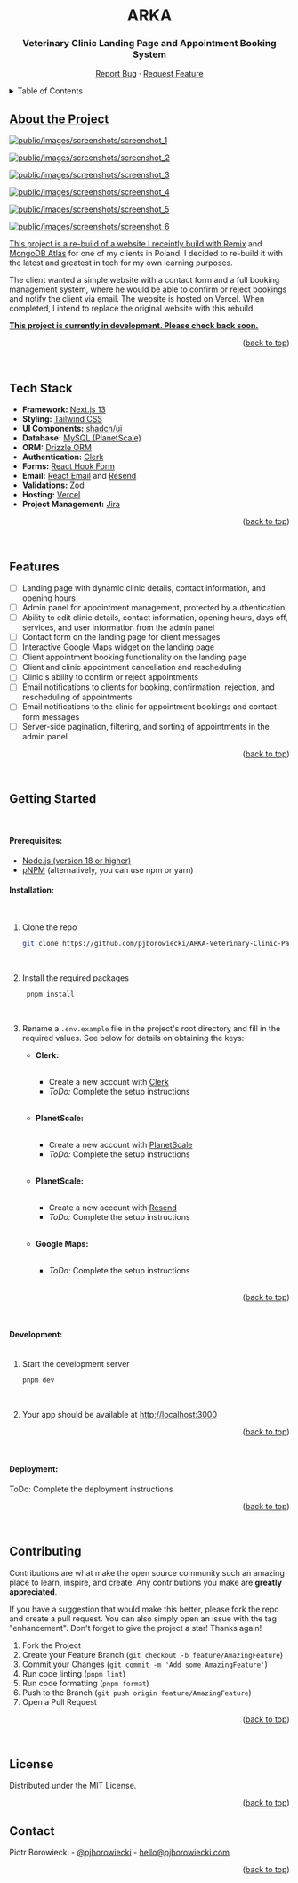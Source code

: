 <div id="readme-top">
  <h1 align="center">ARKA</h1>
  <h3 align="center">Veterinary Clinic Landing Page and Appointment Booking System</h3>
  <p align="center">
    <a href="https://github.com/pjborowiecki/ARKA-Veterinary-Clinic-Page-and-Appointment-Booking-System.git/issues">Report Bug</a>
    ·
    <a href="https://github.com/pjborowiecki/ARKA-Veterinary-Clinic-Page-and-Appointment-Booking-System.git/issues">Request Feature</a>
  </p>
</div>

<!-- TABLE OF CONTENTS -->
<details>
  <summary>Table of Contents</summary>
  <ol>
    <li><a href="#about-the-project">About The Project</a></li>
    <li><a href="#tech-stack">Tech Stack</a></li>
    <li><a href="#features">Features</a></li>
    <li><a href="#getting-started">Getting Started</li>
    <li><a href="#contributing">Contributing</a></li>
    <li><a href="#license">License</a></li>
    <li><a href="#contact">Contact</a></li>
    <li><a href="#todo">ToDo</li>
  </ol>
</details>

## About the Project

![public/images/screenshots/screenshot_1](./public/images/screenshots/screenshot_1.png)
<br>

![public/images/screenshots/screenshot_2](./public/images/screenshots/screenshot_2.png)
<br>

![public/images/screenshots/screenshot_3](./public/images/screenshots/screenshot_3.png)
<br>

![public/images/screenshots/screenshot_4](./public/images/screenshots/screenshot_4.png)
<br>

![public/images/screenshots/screenshot_5](./public/images/screenshots/screenshot_5.png)
<br>

![public/images/screenshots/screenshot_6](./public/images/screenshots/screenshot_6.png)
<br>

This project is a re-build of a website I receintly build with [Remix](https://remix.run/) and [MongoDB Atlas](https://www.mongodb.com/atlas/database) for one of my clients in Poland. I decided to re-build it with the latest and greatest in tech for my own learning purposes.

The client wanted a simple website with a contact form and a full booking management system, where he would be able to confirm or reject bookings and notify the client via email. The website is hosted on Vercel. When completed, I intend to replace the original website with this rebuild.

**<u>This project is currently in development. Please check back soon.</u>**

<p align="right">(<a href="#readme-top">back to top</a>)</p>
<br>

## Tech Stack

- **Framework:** [Next.js 13](https://nextjs.org)
- **Styling:** [Tailwind CSS](https://tailwindcss.com)
- **UI Components:** [shadcn/ui](https://ui.shadcn.com)
- **Database:** [MySQL (PlanetScale)](https://planetscale.com/)
- **ORM:** [Drizzle ORM](https://orm.drizzle.team)
- **Authentication:** [Clerk](https://clerk.com)
- **Forms:** [React Hook Form](https://react-hook-form.com)
- **Email:** [React Email](https://react.email) and [Resend](https://resend.com)
- **Validations:** [Zod](https://zod.dev/)
- **Hosting:** [Vercel](https://vercel.com)
- **Project Management:** [Jira](https://www.atlassian.com/software/jira)

<p align="right">(<a href="#readme-top">back to top</a>)</p><br>

## Features

- [ ] Landing page with dynamic clinic details, contact information, and opening hours
- [ ] Admin panel for appointment management, protected by authentication
- [ ] Ability to edit clinic details, contact information, opening hours, days off, services, and user information from the admin panel
- [ ] Contact form on the landing page for client messages
- [ ] Interactive Google Maps widget on the landing page
- [ ] Client appointment booking functionality on the landing page
- [ ] Client and clinic appointment cancellation and rescheduling
- [ ] Clinic's ability to confirm or reject appointments
- [ ] Email notifications to clients for booking, confirmation, rejection, and rescheduling of appointments
- [ ] Email notifications to the clinic for appointment bookings and contact form messages
- [ ] Server-side pagination, filtering, and sorting of appointments in the admin panel

<p align="right">(<a href="#readme-top">back to top</a>)</p><br>

## Getting Started

<br>

#### Prerequisites:

- [Node.js (version 18 or higher)](https://nodejs.org)
- [pNPM](https://pnpm.io) (alternatively, you can use npm or yarn)
  <br>

#### Installation:

<br>

1.  Clone the repo

    ```sh
    git clone https://github.com/pjborowiecki/ARKA-Veterinary-Clinic-Page-and-Appointment-Booking-System.git
    ```

    <br>

2.  Install the required packages

    ```sh
     pnpm install
    ```

    <br>

3.  Rename a `.env.example` file in the project's root directory and fill in the required values. See below for details on obtaining the keys:
    <br>

    - **Clerk:** <br><br>

      - Create a new account with [Clerk](https://clerk.com)
      - _ToDo:_ Complete the setup instructions <br><br>

    - **PlanetScale:** <br><br>

      - Create a new account with [PlanetScale](https://planetscale.com)
      - _ToDo:_ Complete the setup instructions <br><br>

    - **PlanetScale:** <br><br>

      - Create a new account with [Resend](https://resend.com)
      - _ToDo:_ Complete the setup instructions <br><br>

    - **Google Maps:** <br><br>

      - _ToDo:_ Complete the setup instructions <br><br>

<p align="right">(<a href="#readme-top">back to top</a>)</p><br>

#### Development: <br><br>

1. Start the development server

   ```sh
   pnpm dev
   ```

   <br>

2. Your app should be available at [http://localhost:3000](https://localhost:3000)
   <br>

<p align="right">(<a href="#readme-top">back to top</a>)</p><br>

#### Deployment:

ToDo: Complete the deployment instructions

<p align="right">(<a href="#readme-top">back to top</a>)</p>
<br>

## Contributing

Contributions are what make the open source community such an amazing place to learn, inspire, and create. Any contributions you make are **greatly appreciated**.

If you have a suggestion that would make this better, please fork the repo and create a pull request. You can also simply open an issue with the tag "enhancement".
Don't forget to give the project a star! Thanks again!

1. Fork the Project
2. Create your Feature Branch (`git checkout -b feature/AmazingFeature`)
3. Commit your Changes (`git commit -m 'Add some AmazingFeature'`)
4. Run code linting (`pnpm lint`)
5. Run code formatting (`pnpm format`)
6. Push to the Branch (`git push origin feature/AmazingFeature`)
7. Open a Pull Request

<p align="right">(<a href="#readme-top">back to top</a>)</p>
<br>

## License

Distributed under the MIT License.

<p align="right">(<a href="#readme-top">back to top</a>)</p>

## Contact

Piotr Borowiecki - [@pjborowiecki](https://www.linkedin.com/in/pjborowiecki/) - hello@pjborowiecki.com

<p align="right">(<a href="#readme-top">back to top</a>)</p>
